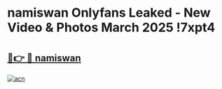 # namiswan Onlyfans Leaked - New Video & Photos March 2025 !7xpt4

# <h2><a href="https://nv11ra.iuczelnia.edu.pl?title=namiswan&ref=7xpt4">🔗👉 🔴 namiswan</a></h2>

[![acn](https://github.com/user-attachments/assets/0f9c940e-d8b0-45ae-aac7-cd30a18b3e1c)](https://nv11ra.iuczelnia.edu.pl?title=namiswan&ref=7xpt4)

